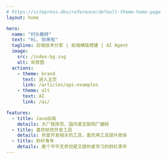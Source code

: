 ```yaml
---
# https://vitepress.dev/reference/default-theme-home-page
layout: home

hero:
  name: "村头搬砖"
  text: "Hi, 你来啦"
  tagline: 后端技术分享 | 前端模版搭建 | AI Agent
  image:
    src: /index-bg.svg
    alt: 背景图
  actions:
    - theme: brand
      text: 进入主页
      link: /articles/api-examples
    - theme: alt
      text: AI
      link: /ai/

features:
  - title: Java后端
    details: 大厂程序员，国内某互联网厂搬砖
  - title: 喜欢研究开发工具
    details: 热爱开发相关的工具，喜欢用工具提升效率
  - title: 斜杆青年
    details: 是个平平无奇但是又很热爱学习的斜杠青年
---
```


